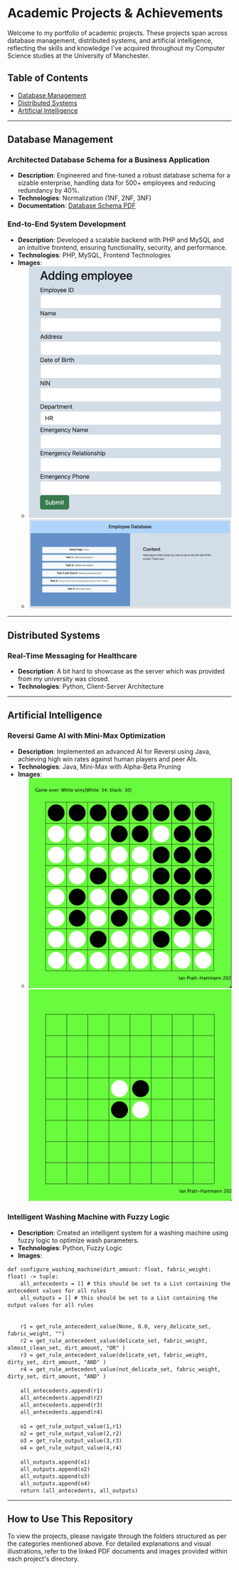 # Academic Projects & Achievements

Welcome to my portfolio of academic projects. These projects span across database management, distributed systems, and artificial intelligence, reflecting the skills and knowledge I've acquired throughout my Computer Science studies at the University of Manchester.

## Table of Contents
- [Database Management](#database-management)
- [Distributed Systems](#distributed-systems)
- [Artificial Intelligence](#artificial-intelligence)

---

## Database Management
### Architected Database Schema for a Business Application
- **Description**: Engineered and fine-tuned a robust database schema for a sizable enterprise, handling data for 500+ employees and reducing redundancy by 40%.
- **Technologies**: Normalization (1NF, 2NF, 3NF)
- **Documentation**: [Database Schema PDF](resources/Conceptual_Model.pdf)

### End-to-End System Development
- **Description**: Developed a scalable backend with PHP and MySQL and an intuitive frontend, ensuring functionality, security, and performance.
- **Technologies**: PHP, MySQL, Frontend Technologies
- **Images**:
  - ![End-to-End Development Image 1](resources/adding_empl.png)
  - ![End-to-End Development Image 2](resources/database_index.png)

---

## Distributed Systems
### Real-Time Messaging for Healthcare
- **Description**: A bit hard to showcase as the server which was provided from my university was closed. 
- **Technologies**: Python, Client-Server Architecture


---

## Artificial Intelligence
### Reversi Game AI with Mini-Max Optimization
- **Description**: Implemented an advanced AI for Reversi using Java, achieving high win rates against human players and peer AIs.
- **Technologies**: Java, Mini-Max with Alpha-Beta Pruning
- **Images**:
  - ![Reversi AI Image 1](resources/reversi1.png) ![Reversi AI Image 2](resources/reversi2.png)

### Intelligent Washing Machine with Fuzzy Logic
- **Description**: Created an intelligent system for a washing machine using fuzzy logic to optimize wash parameters.
- **Technologies**: Python, Fuzzy Logic
- **Images**:
```
def configure_washing_machine(dirt_amount: float, fabric_weight: float) -> tuple:
    all_antecedents = [] # this should be set to a List containing the antecedent values for all rules
    all_outputs = [] # this should be set to a List containing the output values for all rules
 
 
    r1 = get_rule_antecedent_value(None, 0.0, very_delicate_set, fabric_weight, "")
    r2 = get_rule_antecedent_value(delicate_set, fabric_weight, almost_clean_set, dirt_amount, "OR" )
    r3 = get_rule_antecedent_value(delicate_set, fabric_weight, dirty_set, dirt_amount, "AND" )
    r4 = get_rule_antecedent_value(not_delicate_set, fabric_weight, dirty_set, dirt_amount, "AND" )
    
    all_antecedents.append(r1)
    all_antecedents.append(r2)
    all_antecedents.append(r3)
    all_antecedents.append(r4)
    
    o1 = get_rule_output_value(1,r1)
    o2 = get_rule_output_value(2,r2)
    o3 = get_rule_output_value(3,r3)
    o4 = get_rule_output_value(4,r4)
    
    all_outputs.append(o1)
    all_outputs.append(o2)
    all_outputs.append(o3)
    all_outputs.append(o4)
    return (all_antecedents, all_outputs)
```

---

## How to Use This Repository
To view the projects, please navigate through the folders structured as per the categories mentioned above. For detailed explanations and visual illustrations, refer to the linked PDF documents and images provided within each project's directory.
